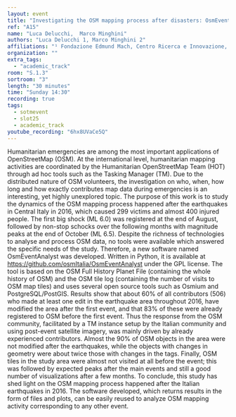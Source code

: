 ```yaml
---
layout: event
title: "Investigating the OSM mapping process after disasters: OsmEventAnalyst and its application for the 2016 Italian earthquakes"
ref: "A15"
name: "Luca Delucchi,  Marco Minghini"
authors: "Luca Delucchi 1, Marco Minghini 2"
affiliations: "¹ Fondazione Edmund Mach, Centro Ricerca e Innovazione, San Michele all’Adige, Italy; ² Politecnico di Milano, Department of Civil and Environmental Engineering, Milano, Italy"
organization: ""
extra_tags:
  - "academic_track"
room: "S.1.3"
sortroom: "3"
length: "30 minutes"
time: "Sunday 14:30"
recording: true
tags:
  - sotmevent
  - slot25
  - academic_track
youtube_recording: "6hx8UVaCe5Q"
---
```

Humanitarian emergencies are among the most important applications of OpenStreetMap (OSM). At the international level, humanitarian mapping activities are coordinated by the Humanitarian OpenStreetMap Team (HOT) through ad hoc tools such as the Tasking Manager (TM). Due to the distributed nature of OSM volunteers, the investigation on who, when, how long and how exactly contributes map data during emergencies is an interesting, yet highly unexplored topic. The purpose of this work is to study the dynamics of the OSM mapping process happened after the earthquakes in Central Italy in 2016, which caused 299 victims and almost 400 injured people. The first big shock (ML 6.0) was registered at the end of August, followed by non-stop schocks over the following months with magnitude peaks at the end of October (ML 6.5). Despite the richness of technologies to analyse and process OSM data, no tools were available which answered the specific needs of the study. Therefore, a new software named OsmEventAnalyst was developed. Written in Python, it is available at https://github.com/osmItalia/OsmEventAnalyst under the GPL license. The tool is based on the OSM Full History Planet File (containing the whole history of OSM) and the OSM tile log (containing the number of visits to OSM map tiles) and uses several open source tools such as Osmium and PostgreSQL/PostGIS. Results show that about 60% of all contributors (506) who made at least one edit in the earthquake area throughout 2016, have modified the area after the first event, and that 83% of these were already registered to OSM before the first event. Thus the response from the OSM community, facilitated by a TM instance setup by the Italian community and using post-event satellite imagery, was mainly driven by already experienced contributors. Almost the 90% of OSM objects in the area were not modified after the earthquakes, while the objects with changes in geometry were about twice those with changes in the tags. Finally, OSM tiles in the study area were almost not visited at all before the event; this was followed by expected peaks after the main events and still a good number of visualizations after a few months. To conclude, this study has shed light on the OSM mapping process happened after the Italian earthquakes in 2016. The software developed, which returns results in the form of files and plots, can be easily reused to analyze OSM mapping activity corresponding to any other event.